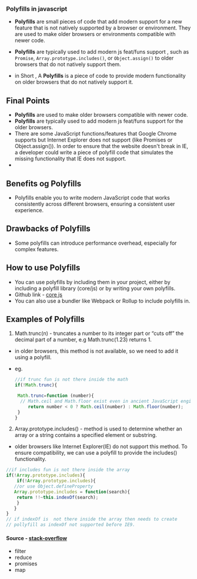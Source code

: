 ### Polyfills in javascript 

-  **Polyfills** are small pieces of code that add modern support for a new feature that is not natively  supported by a browser or environment. They are used to make older browsers or environments compatible with newer code.
-  **Polyfills** are typically used to add modern js feat/funs support , such as ` Promise`, `Array.prototype.includes()`, or `Object.assign()` to older browsers that do not natively support them.

- in Short , A **Polyfills** is a piece of code to provide modern functionality on older browsers that  do not natively support it.

## Final Points
-  **Polyfills** are used to make older browsers compatible with newer code.
-  **Polyfills** are typically used to add modern js feat/funs support for the older browsers.
- There are some JavaScript functions/features that Google Chrome supports but Internet Explorer does not support (like Promises or Object.assign()). In order to ensure that the website doesn't break in IE, a developer could write a piece of polyfill code that simulates the missing functionality that IE does not support.
- 
## Benefits og Polyfills

- Polyfills enable you to write modern JavaScript code that works consistently across different browsers, ensuring a consistent user experience.

##  Drawbacks of Polyfills
- Some polyfills can introduce performance overhead, especially for complex features.

##   How to use Polyfills
-   You can use polyfills by including them in your project, either by including a polyfill library (core/js) or by writing your own polyfills.
 - Github link - [core js](https://github.com/zloirock/core-js)
 -   You can also use a bundler like Webpack or Rollup to include polyfills in.

## Examples  of Polyfills
1. Math.trunc(n)  - truncates a number to its integer part or “cuts off” the decimal part of a number, e.g Math.trunc(1.23) returns 1.

- in older browsers, this method is not available, so we need to add it using a polyfill.

- eg.
   ```js
   //if trunc fun is not there inside the math 
   if(!Math.trunc){

	Math.trunc=function (number){
	 // Math.ceil and Math.floor exist even in ancient JavaScript engines
		return number < 0 ? Math.ceil(number) : Math.floor(number);
	}
   }
   ```

2. Array.prototype.includes() -  method is used to determine whether an array or a string contains a specified element or substring.

- older browsers like Internet Explorer(IE) do not support this method. To ensure compatibility, we can use a polyfill to provide the includes() functionality.

```js
//if includes fun is not there inside the array
if(!Array.prototype.includes){
	if(!Array.prototype.includes){
   //or use Object.defineProperty
   Array.prototype.includes = function(search){
    return !!~this.indexOf(search);
    }
   }
}
// if indexOf is  not there inside the array then needs to create 
// pollyfill as indexOf not supported before IE9. 
```
#### Source - [stack-overflow](https://stackoverflow.com/questions/53308396/how-to-polyfill-array-prototype-includes-for-ie8)

 - filter 
 - reduce 
 - promises 
 - map 

